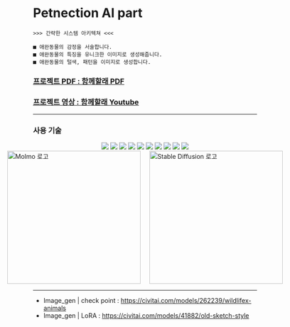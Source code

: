 # Petnection AI part
    >>> 간략한 시스템 아키텍쳐 <<<

    ■ 애완동물의 감정을 서술합니다.
    ■ 애완동물의 특징을 유니크한 이미지로 생성해줍니다.
    ■ 애완동물의 털색, 패턴을 이미지로 생성합니다.

### [프로젝트 PDF : 함께할래 PDF](./Petnection.pdf)
### [프로젝트 영상 : 함께할래 Youtube](https://www.youtube.com/watch?v=b_BDdtk73GA)
---

### 사용 기술 
<div style="text-align: center;">
    <img src="https://img.shields.io/badge/dotenv-ECD53F?style=for-the-badge&logo=dotenv&logoColor=white">
    <img src="https://img.shields.io/badge/python-3776AB?style=for-the-badge&logo=python&logoColor=white">
    <img src="https://img.shields.io/badge/jupyter-F37626?style=for-the-badge&logo=jupyter&logoColor=white">
    <img src="https://img.shields.io/badge/onnx-005CED?style=for-the-badge&logo=onnx&logoColor=white">
    <img src="https://img.shields.io/badge/openai-412991?style=for-the-badge&logo=openai&logoColor=white">
    <img src="https://img.shields.io/badge/anaconda-44A833?style=for-the-badge&logo=anaconda&logoColor=white">
    <img src="https://img.shields.io/badge/langchain-1C3C3C?style=for-the-badge&logo=langchain&logoColor=white">
    <img src="https://img.shields.io/badge/nvidia-76B900?style=for-the-badge&logo=nvidia&logoColor=white">
    <img src="https://img.shields.io/badge/fastapi-009688?style=for-the-badge&logo=fastapi&logoColor=white">
    <img src="https://img.shields.io/badge/gunicorn-499848?style=for-the-badge&logo=gunicorn&logoColor=white">
</div>


<div style="display: flex; justify-content: center; align-items: center; gap: 20px;">
    <img src="https://huggingface.co/allenai/Molmo-7B-D-0924/resolve/main/molmo_logo.png" alt="Molmo 로고" style="width: 300px; height: auto;">
    <img src="https://i.namu.wiki/i/NRHtsUeLWYTqAesTY-x4dBI_oYKE3Oz-vTBYFAXmTsUWCrGkLwTL3RtmgI1e5WSXiy4gwkOhJKtJ90hnQHj9cWTWG-JRAg575_1f31Xm6AgQD0LF_lQftxskZCNmoAlF8LiaINlPteZ9Uq6ND6RzTQ.webp" alt="Stable Diffusion 로고" style="width: 300px; height: auto;">
</div>

--- 

- Image_gen | check point : https://civitai.com/models/262239/wildlifex-animals <br>
- Image_gen | LoRA : https://civitai.com/models/41882/old-sketch-style <br>
